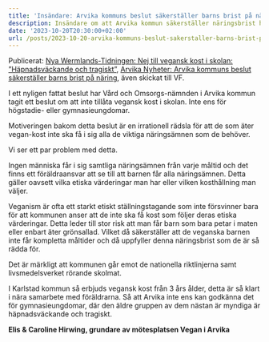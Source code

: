 ```yaml
---
title: 'Insändare: Arvika kommuns beslut säkerställer barns brist på näring'
description: Insändare om att Arvika kommun säkerställer näringsbrist hos veganska barn.
date: '2023-10-20T20:30:00+02:00'
url: /posts/2023-10-20-arvika-kommuns-beslut-sakerstaller-barns-brist-pa-naring.html
---
```

Publicerat: [Nya Wermlands-Tidningen: Nej till vegansk kost i skolan: ”Häpnadsväckande och tragiskt”](https://www.nwt.se/2023/10/23/nej-till-vegansk-kost-i-skolan-hapnadsvackande-och-tragiskt-8d2d6/), [Arvika Nyheter: Arvika kommuns beslut säkerställer barns brist på näring](https://www.arvikanyheter.se/2023/10/24/arvika-kommuns-beslut-sakerstaller-barns-brist-pa-naring-19db1/), även skickat till VF.

I ett nyligen fattat beslut har Vård och Omsorgs-nämnden i Arvika
kommun tagit ett beslut om att inte tillåta vegansk kost i
skolan. Inte ens för högstadie- eller gymnasieungdomar.

Motiveringen bakom detta beslut är en irrationell rädsla för att de
som äter vegan-kost inte ska få i sig alla de viktiga näringsämnen som
de behöver.

Vi ser ett par problem med detta.

Ingen människa får i sig samtliga näringsämnen från varje måltid och
det finns ett föräldraansvar att se till att barnen får alla
näringsämnen. Detta gäller oavsett vilka etiska värderingar man har
eller vilken kosthållning man väljer.

Veganism är ofta ett starkt etiskt ställningstagande som inte
försvinner bara för att kommunen anser att de inte ska få kost som
följer deras etiska värderingar. Detta leder till stor risk att man
får barn som bara petar i maten eller enbart äter grönsallad. Vilket
då säkerställer att de veganska barnen inte får kompletta måltider och
då uppfyller denna näringsbrist som de är så rädda för.

Det är märkligt att kommunen går emot de nationella riktlinjerna samt
livsmedelsverket rörande skolmat.

I Karlstad kommun så erbjuds vegansk kost från 3 års ålder, detta är
så klart i nära samarbete med föräldrarna. Så att Arvika inte ens kan
godkänna det för gymnasieungdomar, där den äldre gruppen av dem nästan
är myndiga är häpnadsväckande och tragiskt.

**Elis & Caroline Hirwing, grundare av mötesplatsen Vegan i Arvika**
